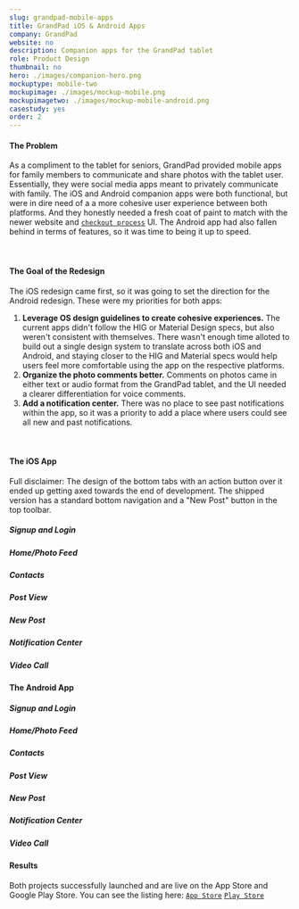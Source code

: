 ```yaml
---
slug: grandpad-mobile-apps
title: GrandPad iOS & Android Apps
company: GrandPad
website: no
description: Companion apps for the GrandPad tablet
role: Product Design
thumbnail: no
hero: ./images/companion-hero.png
mockuptype: mobile-two
mockupimage: ./images/mockup-mobile.png
mockupimagetwo: ./images/mockup-mobile-android.png
casestudy: yes
order: 2
---
```


#### The Problem

As a compliment to the tablet for seniors, GrandPad provided mobile apps for family members to communicate and share photos with the tablet user. Essentially, they were social media apps meant to privately communicate with family. The iOS and Android companion apps were both functional, but were in dire need of a a more cohesive user experience between both platforms. And they honestly needed a fresh coat of paint to match with the newer website and [`checkout process`](/project/grandpad-checkout) UI. The Android app had also fallen behind in terms of features, so it was time to being it up to speed.
<br /><br /><br />

#### The Goal of the Redesign

The iOS redesign came first, so it was going to set the direction for the Android redesign. These were my priorities for both apps:

1. **Leverage OS design guidelines to create cohesive experiences.** The current apps didn't follow the HIG or Material Design specs, but also weren't consistent with themselves. There wasn't enough time alloted to build out a single design system to translate across both iOS and Android, and staying closer to the HIG and Material specs would help users feel more comfortable using the app on the respective platforms.
2. **Organize the photo comments better.** Comments on photos came in either text or audio format from the GrandPad tablet, and the UI needed a clearer differentiation for voice comments.
3.  **Add a notification center.** There was no place to see past notifications within the app, so it was a priority to add a place where users could see all new and past notifications.
<br /><br /><br />

#### The iOS App
Full disclaimer: The design of the bottom tabs with an action button over it ended up getting axed towards the end of development. The shipped version has a standard bottom navigation and a "New Post" button in the top toolbar.

##### Signup and Login

##### Home/Photo Feed

##### Contacts

##### Post View

##### New Post

##### Notification Center

##### Video Call

#### The Android App

##### Signup and Login

##### Home/Photo Feed

##### Contacts

##### Post View

##### New Post

##### Notification Center

##### Video Call

#### Results
Both projects successfully launched and are live on the App Store and Google Play Store. You can see the listing here:
[`App Store`](/project/grandpad-checkout)
[`Play Store`](/project/grandpad-checkout)



<!-- ![](./images/subdivide-cover.png) -->

<!-- <img src="/assets/static/content/projects/subdivide/subdivide-cover.png" > -->
